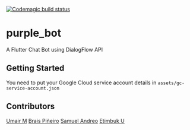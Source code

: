 [![Codemagic build status](https://api.codemagic.io/apps/5cf273ddf4cf640010603c25/5cf273ddf4cf640010603c24/status_badge.svg)](https://codemagic.io/apps/5cf273ddf4cf640010603c25/5cf273ddf4cf640010603c24/latest_build)
# purple_bot

A Flutter Chat Bot using DialogFlow API

## Getting Started

You need to put your Google Cloud service account details in `assets/gc-service-account.json`

## Contributors
[Umair M](https://github.com/Unitarian)
[Brais Piñeiro](https://github.com/brapifra)
[Samuel Andreo](https://github.com/Unitarian)
[Etimbuk U](https://github.com/Gogetter)